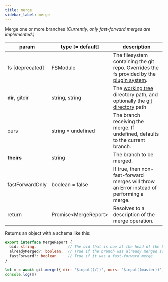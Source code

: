 ```yaml
---
title: merge
sidebar_label: merge
---
```


Merge one or more branches *(Currently, only fast-forward merges are implemented.)*

| param           | type [= default]       | description                                                                                                    |
| --------------- | ---------------------- | -------------------------------------------------------------------------------------------------------------- |
| fs [deprecated] | FSModule               | The filesystem containing the git repo. Overrides the fs provided by the [plugin system](./plugin_fs.md).      |
| **dir**, gitdir | string, string         | The [working tree](dir-vs-gitdir.md) directory path, and optionally the [git directory](dir-vs-gitdir.md) path |
| ours            | string = undefined     | The branch receiving the merge. If undefined, defaults to the current branch.                                  |
| **theirs**      | string                 | The branch to be merged.                                                                                       |
| fastForwardOnly | boolean = false        | If true, then non-fast-forward merges will throw an Error instead of performing a merge.                       |
| return          | Promise\<MergeReport\> | Resolves to a description of the merge operation.                                                              |

Returns an object with a schema like this:

```ts
export interface MergeReport {
  oid: string,              // The oid that is now at the head of the branch
  alreadyMerged?: boolean,  // True if the branch was already merged so no changes were made
  fastForward?: boolean     // True if it was a fast-forward merge
}
```

```js live
let m = await git.merge({ dir: '$input((/))', ours: '$input((master))', theirs: '$input((remotes/origin/master))' })
console.log(m)
```
